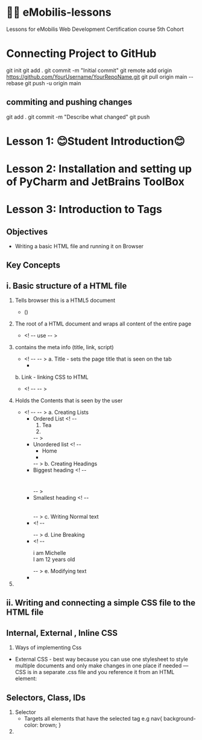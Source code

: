 # 👩‍🏫 eMobilis-lessons 
Lessons for eMobilis Web Development Certification course 5th Cohort 

# Connecting Project to GitHub 
   git init
   git add .
   git commit -m "Initial commit"
   git remote add origin https://github.com/YourUsername/YourRepoName.git
   git pull origin main --rebase
   git push -u origin main

## commiting and pushing changes 
   git add .
   git commit -m "Describe what changed"
   git push

# Lesson 1: 😊Student Introduction😊
# Lesson 2: Installation and setting up of PyCharm and JetBrains ToolBox
# Lesson 3: Introduction to Tags
## Objectives
- Writing a basic HTML file and running it on Browser 
## Key Concepts
i. Basic structure of a HTML file 
 - 
1. Tells browser this is a HTML5 document 
   - (<!DOCTYPE html>)

2. The root of a HTML document and wraps all content of the entire page
   - <! -- <html></html> use -- >

3. contains the meta info (title, link, script)
   - <! -- <head></head> -- >
   a. Title - sets the page title that is seen on the tab
      - <title></title>
   b. Link - linking CSS to HTML 
      - <! -- <link rel="stylesheet" href="assets/style/main.css"> -- >

4. Holds the Contents that is seen by the user
   - <! -- <body></body> -- >
   a. Creating Lists 
      - Ordered List <! -- <ol><li>Tea<li></ol> -- >
      - Unordered list <! -- <ul><li>Home<li></ul> -- >
   b. Creating Headings 
      - Biggest heading <! -- <h1></h1> -- >
      - Smallest heading <! -- <h6></h6> -- >
   c. Writing Normal text 
      - <! -- <p></p> -- >
   d. Line Breaking <br>
      - <! -- <p> i am Michelle <br> I am 12 years old </p> -- >
   e. Modifying text
      - 
5. 

ii. Writing and connecting a simple CSS file to the HTML file
- 
## Internal, External , Inline CSS
 1. Ways of implementing Css 
   - External CSS - best way because you can use one stylesheet to style multiple documents and only make changes in one place if needed — CSS is in a separate .css file and you reference it from an HTML <link> element:
## Selectors, Class, IDs
1. Selector
   - Targets all elements that have the selected tag e.g
        nav{
          background-color: brown;
            }
2. 
